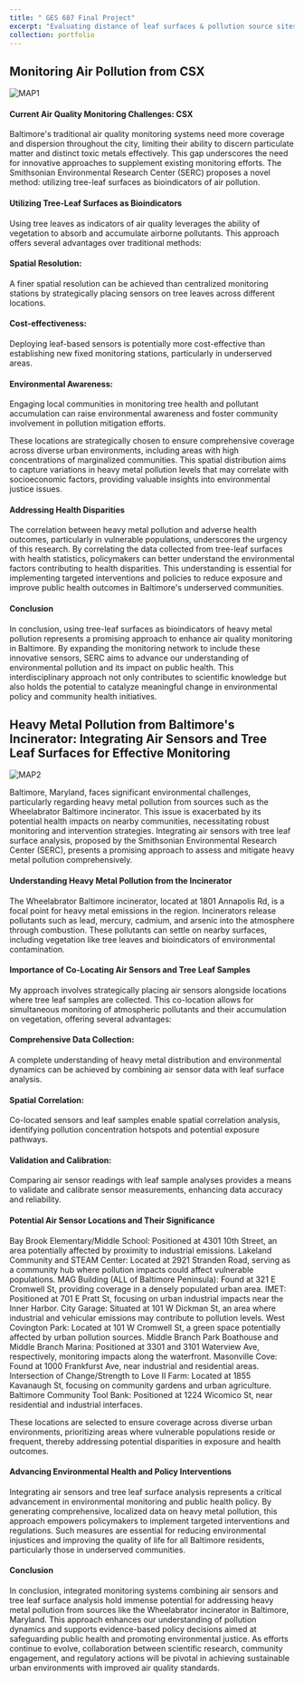 ```yaml
---
title: " GES 687 Final Project"
excerpt: "Evaluating distance of leaf surfaces & pollution source sites from air sensors <br/><img src='/images/PollutionSourceIncinerator.png' height='50%'>"
collection: portfolio
---
```


## Monitoring Air Pollution from CSX 

![MAP1](../images/SERCSAirSensors2PollutionCSX.png)
#### Current Air Quality Monitoring Challenges: CSX

Baltimore's traditional air quality monitoring systems need more coverage and dispersion throughout the city, limiting their ability to discern particulate matter and distinct toxic metals effectively. This gap underscores the need for innovative approaches to supplement existing monitoring efforts. The Smithsonian Environmental Research Center (SERC) proposes a novel method: utilizing tree-leaf surfaces as bioindicators of air pollution.

#### Utilizing Tree-Leaf Surfaces as Bioindicators

Using tree leaves as indicators of air quality leverages the ability of vegetation to absorb and accumulate airborne pollutants. This approach offers several advantages over traditional methods:

#### Spatial Resolution: 

A finer spatial resolution can be achieved than centralized monitoring stations by strategically placing sensors on tree leaves across different locations.

#### Cost-effectiveness: 

Deploying leaf-based sensors is potentially more cost-effective than establishing new fixed monitoring stations, particularly in underserved areas.

#### Environmental Awareness: 

Engaging local communities in monitoring tree health and pollutant accumulation can raise environmental awareness and foster community involvement in pollution mitigation efforts.

These locations are strategically chosen to ensure comprehensive coverage across diverse urban environments, including areas with high concentrations of marginalized communities. This spatial distribution aims to capture variations in heavy metal pollution levels that may correlate with socioeconomic factors, providing valuable insights into environmental justice issues.

#### Addressing Health Disparities

The correlation between heavy metal pollution and adverse health outcomes, particularly in vulnerable populations, underscores the urgency of this research. By correlating the data collected from tree-leaf surfaces with health statistics, policymakers can better understand the environmental factors contributing to health disparities. This understanding is essential for implementing targeted interventions and policies to reduce exposure and improve public health outcomes in Baltimore's underserved communities.

#### Conclusion

In conclusion, using tree-leaf surfaces as bioindicators of heavy metal pollution represents a promising approach to enhance air quality monitoring in Baltimore. By expanding the monitoring network to include these innovative sensors, SERC aims to advance our understanding of environmental pollution and its impact on public health. This interdisciplinary approach not only contributes to scientific knowledge but also holds the potential to catalyze meaningful change in environmental policy and community health initiatives.




## Heavy Metal Pollution from Baltimore's Incinerator: Integrating Air Sensors and Tree Leaf Surfaces for Effective Monitoring

![MAP2](../images/PollutionSourceIncinerator.png)

Baltimore, Maryland, faces significant environmental challenges, particularly regarding heavy metal pollution from sources such as the Wheelabrator Baltimore incinerator. This issue is exacerbated by its potential health impacts on nearby communities, necessitating robust monitoring and intervention strategies. Integrating air sensors with tree leaf surface analysis, proposed by the Smithsonian Environmental Research Center (SERC), presents a promising approach to assess and mitigate heavy metal pollution comprehensively.

#### Understanding Heavy Metal Pollution from the Incinerator
The Wheelabrator Baltimore incinerator, located at 1801 Annapolis Rd, is a focal point for heavy metal emissions in the region. Incinerators release pollutants such as lead, mercury, cadmium, and arsenic into the atmosphere through combustion. These pollutants can settle on nearby surfaces, including vegetation like tree leaves and bioindicators of environmental contamination.

#### Importance of Co-Locating Air Sensors and Tree Leaf Samples

My approach involves strategically placing air sensors alongside locations where tree leaf samples are collected. This co-location allows for simultaneous monitoring of atmospheric pollutants and their accumulation on vegetation, offering several advantages:

#### Comprehensive Data Collection: 

A complete understanding of heavy metal distribution and environmental dynamics can be achieved by combining air sensor data with leaf surface analysis.

#### Spatial Correlation: 

Co-located sensors and leaf samples enable spatial correlation analysis, identifying pollution concentration hotspots and potential exposure pathways.

#### Validation and Calibration: 

Comparing air sensor readings with leaf sample analyses provides a means to validate and calibrate sensor measurements, enhancing data accuracy and reliability.

#### Potential Air Sensor Locations and Their Significance

Bay Brook Elementary/Middle School: Positioned at 4301 10th Street, an area potentially affected by proximity to industrial emissions.
Lakeland Community and STEAM Center: Located at 2921 Stranden Road, serving as a community hub where pollution impacts could affect vulnerable populations.
MAG Building (ALL of Baltimore Peninsula): Found at 321 E Cromwell St, providing coverage in a densely populated urban area.
IMET: Positioned at 701 E Pratt St, focusing on urban industrial impacts near the Inner Harbor.
City Garage: Situated at 101 W Dickman St, an area where industrial and vehicular emissions may contribute to pollution levels.
West Covington Park: Located at 101 W Cromwell St, a green space potentially affected by urban pollution sources.
Middle Branch Park Boathouse and Middle Branch Marina: Positioned at 3301 and 3101 Waterview Ave, respectively, monitoring impacts along the waterfront.
Masonville Cove: Found at 1000 Frankfurst Ave, near industrial and residential areas.
Intersection of Change/Strength to Love II Farm: Located at 1855 Kavanaugh St, focusing on community gardens and urban agriculture.
Baltimore Community Tool Bank: Positioned at 1224 Wicomico St, near residential and industrial interfaces.

These locations are selected to ensure coverage across diverse urban environments, prioritizing areas where vulnerable populations reside or frequent, thereby addressing potential disparities in exposure and health outcomes.

#### Advancing Environmental Health and Policy Interventions

Integrating air sensors and tree leaf surface analysis represents a critical advancement in environmental monitoring and public health policy. By generating comprehensive, localized data on heavy metal pollution, this approach empowers policymakers to implement targeted interventions and regulations. Such measures are essential for reducing environmental injustices and improving the quality of life for all Baltimore residents, particularly those in underserved communities.

#### Conclusion

In conclusion, integrated monitoring systems combining air sensors and tree leaf surface analysis hold immense potential for addressing heavy metal pollution from sources like the Wheelabrator incinerator in Baltimore, Maryland. This approach enhances our understanding of pollution dynamics and supports evidence-based policy decisions aimed at safeguarding public health and promoting environmental justice. As efforts continue to evolve, collaboration between scientific research, community engagement, and regulatory actions will be pivotal in achieving sustainable urban environments with improved air quality standards.


 

 
